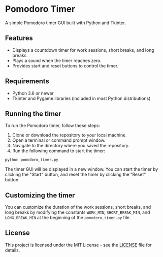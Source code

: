 # Pomodoro Timer

A simple Pomodoro timer GUI built with Python and Tkinter.

## Features

- Displays a countdown timer for work sessions, short breaks, and long breaks.
- Plays a sound when the timer reaches zero.
- Provides start and reset buttons to control the timer.

## Requirements

- Python 3.6 or newer
- Tkinter and Pygame libraries (included in most Python distributions)

## Running the timer

To run the Pomodoro timer, follow these steps:

1. Clone or download the repository to your local machine.
2. Open a terminal or command prompt window.
3. Navigate to the directory where you saved the repository.
4. Run the following command to start the timer:

```python
python pomodoro_timer.py
```


The timer GUI will be displayed in a new window. You can start the timer by clicking the "Start" button, and reset the timer by clicking the "Reset" button.

## Customizing the timer

You can customize the duration of the work sessions, short breaks, and long breaks by modifying the constants `WORK_MIN`, `SHORT_BREAK_MIN`, and `LONG_BREAK_MIN` at the beginning of the `pomodoro_timer.py` file.

## License

This project is licensed under the MIT License - see the [LICENSE](LICENSE) file for details.

